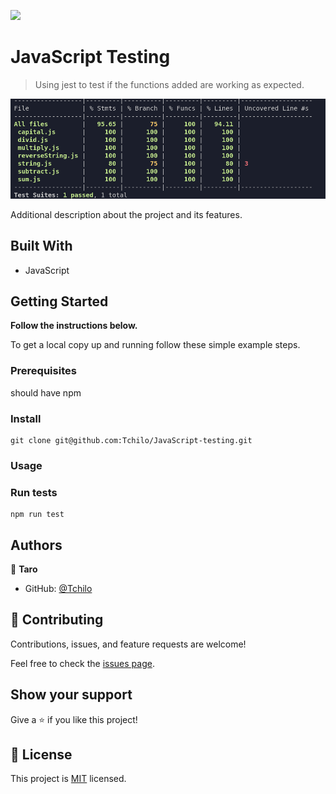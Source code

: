 ![](https://img.shields.io/badge/Microverse-blueviolet)

# JavaScript Testing

> Using jest to test if the functions added are working as expected.

![screenshot](./tests.png)

Additional description about the project and its features.

## Built With

- JavaScript


## Getting Started

**Follow the instructions below.**


To get a local copy up and running follow these simple example steps.

### Prerequisites
should have npm 

### Install
```
git clone git@github.com:Tchilo/JavaScript-testing.git
```

### Usage

### Run tests
```
npm run test
```

## Authors

👤 **Taro**

- GitHub: [@Tchilo](https://github.com/Tchilo)


## 🤝 Contributing

Contributions, issues, and feature requests are welcome!

Feel free to check the [issues page](../../issues/).

## Show your support

Give a ⭐️ if you like this project!


## 📝 License

This project is [MIT](./MIT.md) licensed.
